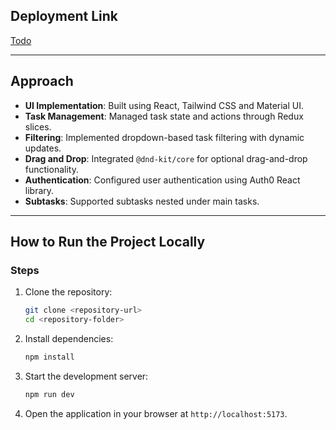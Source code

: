 ## Deployment Link
[Todo](https://creative-upaay-project.vercel.app)

---

## Approach
- **UI Implementation**: Built using React, Tailwind CSS and Material UI.
- **Task Management**: Managed task state and actions through Redux slices.
- **Filtering**: Implemented dropdown-based task filtering with dynamic updates.
- **Drag and Drop**: Integrated `@dnd-kit/core` for optional drag-and-drop functionality.
- **Authentication**: Configured user authentication using Auth0 React library.
- **Subtasks**: Supported subtasks nested under main tasks.

---

## How to Run the Project Locally

### Steps
1. Clone the repository:
   ```bash
   git clone <repository-url>
   cd <repository-folder>
   ```
2. Install dependencies:
   ```bash
   npm install
   ```
3. Start the development server:
   ```bash
   npm run dev
   ```
4. Open the application in your browser at `http://localhost:5173`.